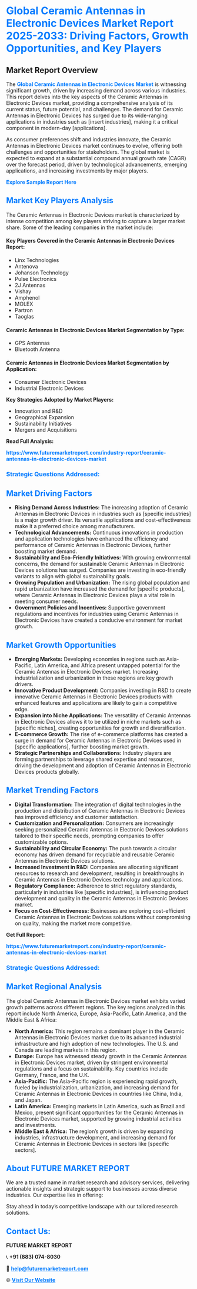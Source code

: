 <h1 style="color: #007BFF;">Global Ceramic Antennas in Electronic Devices Market Report 2025-2033: Driving Factors, Growth Opportunities, and Key Players</h1>

<section id="overview">
<h2>Market Report Overview</h2>
<p>The <a href="https://www.futuremarketreport.com/industry-report/ceramic-antennas-in-electronic-devices-market" style="color: #007BFF; text-decoration: none;"><strong>Global Ceramic Antennas in Electronic Devices Market</strong></a> is witnessing significant growth, driven by increasing demand across various industries. This report delves into the key aspects of the Ceramic Antennas in Electronic Devices market, providing a comprehensive analysis of its current status, future potential, and challenges. The demand for Ceramic Antennas in Electronic Devices has surged due to its wide-ranging applications in industries such as [insert industries], making it a critical component in modern-day [applications].</p>
<p>As consumer preferences shift and industries innovate, the Ceramic Antennas in Electronic Devices market continues to evolve, offering both challenges and opportunities for stakeholders. The global market is expected to expand at a substantial compound annual growth rate (CAGR) over the forecast period, driven by technological advancements, emerging applications, and increasing investments by major players.</p>
</section>

<section id="overview">
<p><a href="https://www.futuremarketreport.com/request-sample/reportId=75750" style="color: #007BFF; text-decoration: none;"><strong>Explore Sample Report Here</strong></a></p>
</section>

<section id="key-players">
<h2 style="color: #007BFF;">Market Key Players Analysis</h2>
<p>The Ceramic Antennas in Electronic Devices market is characterized by intense competition among key players striving to capture a larger market share. Some of the leading companies in the market include:</p>
<h4>Key Players Covered in the Ceramic Antennas in Electronic Devices Report:</h4>
<ul><li>Linx Technologies</li><li>Antenova</li><li>Johanson Technology</li><li>Pulse Electronics</li><li>2J Antennas</li><li>Vishay</li><li>Amphenol</li><li>MOLEX</li><li>Partron</li><li>Taoglas</li></ul>
<h4>Ceramic Antennas in Electronic Devices Market Segmentation by Type:</h4>
<ul><li>GPS Antennas</li><li>Bluetooth Antenna</li></ul>

<h4>Ceramic Antennas in Electronic Devices Market Segmentation by Application:</h4>
<ul><li>Consumer Electronic Devices</li><li>Industrial Electronic Devices</li></ul>
<p><strong>Key Strategies Adopted by Market Players:</strong></p>
<ul>
<li>Innovation and R&D</li>
<li>Geographical Expansion</li>
<li>Sustainability Initiatives</li>
<li>Mergers and Acquisitions</li>
</ul>
</section>

<section>
<p><strong>Read Full Analysis: </strong></p><a href="https://www.futuremarketreport.com/industry-report/ceramic-antennas-in-electronic-devices-market" style="color: #007BFF; text-decoration: none;"><strong>https://www.futuremarketreport.com/industry-report/ceramic-antennas-in-electronic-devices-market</strong></a>
<h3 style="color: #007BFF;">Strategic Questions Addressed:</h3>
</section>

<section id="driving-factors">
<h2 style="color: #007BFF;">Market Driving Factors</h2>
<ul>
<li><strong>Rising Demand Across Industries:</strong> The increasing adoption of Ceramic Antennas in Electronic Devices in industries such as [specific industries] is a major growth driver. Its versatile applications and cost-effectiveness make it a preferred choice among manufacturers.</li>
<li><strong>Technological Advancements:</strong> Continuous innovations in production and application technologies have enhanced the efficiency and performance of Ceramic Antennas in Electronic Devices, further boosting market demand.</li>
<li><strong>Sustainability and Eco-Friendly Initiatives:</strong> With growing environmental concerns, the demand for sustainable Ceramic Antennas in Electronic Devices solutions has surged. Companies are investing in eco-friendly variants to align with global sustainability goals.</li>
<li><strong>Growing Population and Urbanization:</strong> The rising global population and rapid urbanization have increased the demand for [specific products], where Ceramic Antennas in Electronic Devices plays a vital role in meeting consumer needs.</li>
<li><strong>Government Policies and Incentives:</strong> Supportive government regulations and incentives for industries using Ceramic Antennas in Electronic Devices have created a conducive environment for market growth.</li>
</ul>
</section>

<section id="growth-opportunities">
<h2 style="color: #007BFF;">Market Growth Opportunities</h2>
<ul>
<li><strong>Emerging Markets:</strong> Developing economies in regions such as Asia-Pacific, Latin America, and Africa present untapped potential for the Ceramic Antennas in Electronic Devices market. Increasing industrialization and urbanization in these regions are key growth drivers.</li>
<li><strong>Innovative Product Development:</strong> Companies investing in R&D to create innovative Ceramic Antennas in Electronic Devices products with enhanced features and applications are likely to gain a competitive edge.</li>
<li><strong>Expansion into Niche Applications:</strong> The versatility of Ceramic Antennas in Electronic Devices allows it to be utilized in niche markets such as [specific niches], creating opportunities for growth and diversification.</li>
<li><strong>E-commerce Growth:</strong> The rise of e-commerce platforms has created a surge in demand for Ceramic Antennas in Electronic Devices used in [specific applications], further boosting market growth.</li>
<li><strong>Strategic Partnerships and Collaborations:</strong> Industry players are forming partnerships to leverage shared expertise and resources, driving the development and adoption of Ceramic Antennas in Electronic Devices products globally.</li>
</ul>
</section>

<section id="trending-factors">
<h2 style="color: #007BFF;">Market Trending Factors</h2>
<ul>
<li><strong>Digital Transformation:</strong> The integration of digital technologies in the production and distribution of Ceramic Antennas in Electronic Devices has improved efficiency and customer satisfaction.</li>
<li><strong>Customization and Personalization:</strong> Consumers are increasingly seeking personalized Ceramic Antennas in Electronic Devices solutions tailored to their specific needs, prompting companies to offer customizable options.</li>
<li><strong>Sustainability and Circular Economy:</strong> The push towards a circular economy has driven demand for recyclable and reusable Ceramic Antennas in Electronic Devices solutions.</li>
<li><strong>Increased Investment in R&D:</strong> Companies are allocating significant resources to research and development, resulting in breakthroughs in Ceramic Antennas in Electronic Devices technology and applications.</li>
<li><strong>Regulatory Compliance:</strong> Adherence to strict regulatory standards, particularly in industries like [specific industries], is influencing product development and quality in the Ceramic Antennas in Electronic Devices market.</li>
<li><strong>Focus on Cost-Effectiveness:</strong> Businesses are exploring cost-efficient Ceramic Antennas in Electronic Devices solutions without compromising on quality, making the market more competitive.</li>
</ul>
</section>

<section>
<p><strong>Get Full Report: </strong></p><a href="https://www.futuremarketreport.com/industry-report/ceramic-antennas-in-electronic-devices-market" style="color: #007BFF; text-decoration: none;"><strong>https://www.futuremarketreport.com/industry-report/ceramic-antennas-in-electronic-devices-market</strong></a>
<h3 style="color: #007BFF;">Strategic Questions Addressed:</h3>
</section>


<section id="regional-analysis">
<h2 style="color: #007BFF;">Market Regional Analysis</h2>
<p>The global Ceramic Antennas in Electronic Devices market exhibits varied growth patterns across different regions. The key regions analyzed in this report include North America, Europe, Asia-Pacific, Latin America, and the Middle East & Africa:</p>
<ul>
<li><strong>North America:</strong> This region remains a dominant player in the Ceramic Antennas in Electronic Devices market due to its advanced industrial infrastructure and high adoption of new technologies. The U.S. and Canada are leading markets in this region.</li>
<li><strong>Europe:</strong> Europe has witnessed steady growth in the Ceramic Antennas in Electronic Devices market, driven by stringent environmental regulations and a focus on sustainability. Key countries include Germany, France, and the U.K.</li>
<li><strong>Asia-Pacific:</strong> The Asia-Pacific region is experiencing rapid growth, fueled by industrialization, urbanization, and increasing demand for Ceramic Antennas in Electronic Devices in countries like China, India, and Japan.</li>
<li><strong>Latin America:</strong> Emerging markets in Latin America, such as Brazil and Mexico, present significant opportunities for the Ceramic Antennas in Electronic Devices market, supported by growing industrial activities and investments.</li>
<li><strong>Middle East & Africa:</strong> The region’s growth is driven by expanding industries, infrastructure development, and increasing demand for Ceramic Antennas in Electronic Devices in sectors like [specific sectors].</li>
</ul>
</section>

<footer>
<h2 style="color: #007BFF;">About FUTURE MARKET REPORT</h2>
<p>We are a trusted name in market research and advisory services, delivering actionable insights and strategic support to businesses across diverse industries. Our expertise lies in offering:</p>

<p>Stay ahead in today’s competitive landscape with our tailored research solutions.</p>

<h2 style="color: #007BFF;">Contact Us:</h2>
<p><strong>FUTURE MARKET REPORT</strong></p>
<p>📞 <strong>+91 (883) 074-8030</strong></p>
<p>📧 <strong><a href="mailto:help@futuremarketreport.com" style="color: #007BFF;">help@futuremarketreport.com</a></strong></p>
<p>🌐 <strong><a href="https://www.futuremarketreport.com/" style="color: #007BFF;">Visit Our Website</a></strong></p>
</footer>